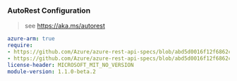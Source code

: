 ### AutoRest Configuration

> see https://aka.ms/autorest

``` yaml
azure-arm: true
require:
- https://github.com/Azure/azure-rest-api-specs/blob/abd5d0016f12f6862cae88ef70f1333e84e20c07/specification/trafficmanager/resource-manager/readme.md
- https://github.com/Azure/azure-rest-api-specs/blob/abd5d0016f12f6862cae88ef70f1333e84e20c07/specification/trafficmanager/resource-manager/readme.go.md
license-header: MICROSOFT_MIT_NO_VERSION
module-version: 1.1.0-beta.2

```